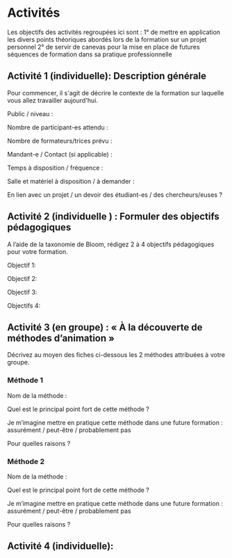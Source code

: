 # Activités

Les objectifs des activités regroupées ici sont :
1° de mettre en application les divers points théoriques abordés lors de la formation sur un projet personnel
2° de servir de canevas pour la mise en place de futures séquences de formation dans sa pratique professionnelle

## Activité 1 (individuelle): Description générale

Pour commencer, il s'agit de décrire le contexte de la formation sur laquelle vous allez travailler aujourd'hui. 

Public / niveau :


Nombre de participant-es attendu :


Nombre de formateurs/trices prévu :


Mandant-e / Contact (si applicable) :


Temps à disposition / fréquence :


Salle et matériel à disposition / à demander :


En lien avec un projet / un devoir des étudiant-es / des chercheurs/euses ?




## Activité 2 (individuelle ) : Formuler des objectifs pédagogiques

A l’aide de la taxonomie de Bloom, rédigez 2 à 4 objectifs pédagogiques pour votre formation.

Objectif 1:


Objectif 2: 


Objectif 3:


Objectifs 4:



## Activité 3 (en groupe) : « À la découverte de méthodes d’animation »

Décrivez au moyen des fiches ci-dessous les 2 méthodes attribuées à votre groupe.

### Méthode 1

Nom de la méthode :


Quel est le principal point fort de cette méthode ?


Je m’imagine mettre en pratique cette méthode dans une future formation : assurément / peut-être / probablement pas


Pour quelles raisons ?
     
     
### Méthode 2

Nom de la méthode :


Quel est le principal point fort de cette méthode ?


Je m’imagine mettre en pratique cette méthode dans une future formation : assurément / peut-être / probablement pas


Pour quelles raisons ?
     
     

## Activité 4 (individuelle): 
